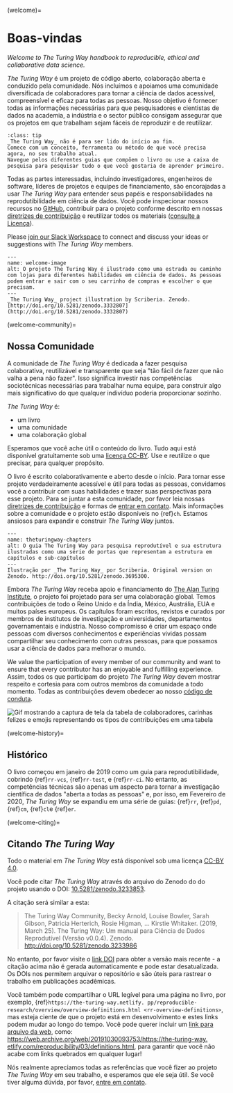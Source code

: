 (welcome)=
# Boas-vindas

*Welcome to The Turing Way handbook to reproducible, ethical and collaborative data science.*

_The Turing Way_ é um projeto de código aberto, colaboração aberta e conduzido pela comunidade. Nós incluímos e apoiamos uma comunidade diversificada de colaboradores para tornar a ciência de dados acessível, compreensível e eficaz para todas as pessoas. Nosso objetivo é fornecer todas as informações necessárias para que pesquisadores e cientistas de dados na academia, a indústria e o sector público consigam assegurar que os projetos em que trabalham sejam fáceis de reproduzir e de reutilizar.

```{admonition} Top Tip
:class: tip
_The Turing Way_ não é para ser lido do início ao fim.
Comece com um conceito, ferramenta ou método de que você precisa agora, no seu trabalho atual.
Navegue pelos diferentes guias que compõem o livro ou use a caixa de pesquisa para pesquisar tudo o que você gostaria de aprender primeiro.
```

Todas as partes interessadas, incluindo investigadores, engenheiros de software, líderes de projetos e equipes de financiamento, são encorajadas a usar _The Turing Way_ para entender seus papéis e responsabilidades na reprodutibilidade em ciência de dados. Você pode inspecionar nossos recursos no [GitHub](https://github.com/alan-turing-institute/the-turing-way), contribuir para o projeto conforme descrito em nossas [diretrizes de contribuição](https://github.com/alan-turing-institute/the-turing-way/blob/main/CONTRIBUTING.md) e reutilizar todos os materiais ([consulte a Licença](https://github.com/alan-turing-institute/the-turing-way/blob/main/LICENSE.md)).

Please [join our Slack Workspace](https://join.slack.com/t/theturingway/shared_invite/zt-fn608gvb-h_ZSpoA29cCdUwR~TIqpBw) to connect and discuss your ideas or suggestions with *The Turing Way* members.

```{figure} figures/theturingway-pathway.*
---
name: welcome-image
alt: O projeto The Turing Way é ilustrado como uma estrada ou caminho com lojas para diferentes habilidades em ciência de dados. As pessoas podem entrar e sair com o seu carrinho de compras e escolher o que precisam.
---
_The Turing Way_ project illustration by Scriberia. Zenodo. [http://doi.org/10.5281/zenodo.3332807](http://doi.org/10.5281/zenodo.3332807)
```

(welcome-community)=
## Nossa Comunidade

A comunidade de _The Turing Way_ é dedicada a fazer pesquisa colaborativa, reutilizável e transparente que seja "tão fácil de fazer que não valha a pena não fazer". Isso significa investir nas competências sociotécnicas necessárias para trabalhar numa equipe, para construir algo mais significativo do que qualquer indivíduo poderia proporcionar sozinho.

_The Turing Way_ é:

* um livro
* uma comunidade
* uma colaboração global

Esperamos que você ache útil o conteúdo do livro. Tudo aqui está disponível gratuitamente sob uma [licença CC-BY](https://github.com/alan-turing-institute/the-turing-way/blob/main/LICENSE.md). Use e reutilize o que precisar, para qualquer propósito.

O livro é escrito colaborativamente e aberto desde o início. Para tornar esse projeto verdadeiramente acessível e útil para todas as pessoas, convidamos você a contribuir com suas habilidades e trazer suas perspectivas para esse projeto. Para se juntar a esta comunidade, por favor leia nossas [diretrizes de contribuição](https://github.com/alan-turing-institute/the-turing-way/blob/main/CONTRIBUTING.md) e formas de [entrar em contato](https://github.com/alan-turing-institute/the-turing-way#get-in-touch). Mais informações sobre a comunidade e o projeto estão disponíveis no {ref}`ch`. Estamos ansiosos para expandir e construir _The Turing Way_ juntos.

```{figure} figures/theturingway-chapters.jpg
---
name: theturingway-chapters
alt: O guia The Turing Way para pesquisa reprodutível e sua estrutura ilustradas como uma série de portas que representam a estrutura em capítulos e sub-capítulos 
---
Ilustração por _The Turing Way_ por Scriberia. Original version on Zenodo. http://doi.org/10.5281/zenodo.3695300.
```

Embora _The Turing Way_ receba apoio e financiamento do [The Alan Turing Institute](https://www.turing.ac.uk/), o projeto foi projetado para ser uma colaboração global. Temos contribuições de todo o Reino Unido e da Índia, México, Austrália, EUA e muitos países europeus. Os capítulos foram escritos, revistos e curados por membros de institutos de investigação e universidades, departamentos governamentais e indústria. Nosso compromisso é criar um espaço onde pessoas com diversos conhecimentos e experiências vividas possam compartilhar seu conhecimento com outras pessoas, para que possamos usar a ciência de dados para melhorar o mundo.

We value the participation of every member of our community and want to ensure that every contributor has an enjoyable and fulfilling experience. Assim, todos os que participam do projeto _The Turing Way_ devem mostrar respeito e cortesia para com outros membros da comunidade a todo momento. Todas as contribuições devem obedecer ao nosso [código de conduta](https://github.com/alan-turing-institute/the-turing-way/blob/main/CODE_OF_CONDUCT.md).

![Gif mostrando a captura de tela da tabela de colaboradores, carinhas felizes e emojis representando os tipos de contribuições em uma tabela](https://media.giphy.com/media/gKIUisnjpj2PS75nOJ/giphy.gif)

(welcome-history)=
## Histórico

O livro começou em janeiro de 2019 como um guia para reprodutibilidade, cobrindo {ref}`rr-vcs`, {ref}`rr-test`, e {ref}`rr-ci`. No entanto, as competências técnicas são apenas um aspecto para tornar a investigação científica de dados "aberta a todas as pessoas" e, por isso, em Fevereiro de 2020, _The Turing Way_ se expandiu em uma série de guias: {ref}`rr`, {ref}`pd`, {ref}`cm`, {ref}`cl`e {ref}`er`.

(welcome-citing)=
## Citando _The Turing Way_

Todo o material em _The Turing Way_ está disponível sob uma licença [CC-BY 4.0](https://github.com/alan-turing-institute/the-turing-way/blob/main/LICENSE.md).

Você pode citar _The Turing Way_ através do arquivo do Zenodo do do projeto usando o DOI: [10.5281/zenodo.3233853](https://doi.org/10.5281/zenodo.3233853).

A citação será similar a esta:

> The Turing Way Community, Becky Arnold, Louise Bowler, Sarah Gibson, Patricia Herterich, Rosie Higman, … Kirstie Whitaker. (2019, March 25). The Turing Way: Um manual para Ciência de Dados Reprodutível (Versão v0.0.4). Zenodo. http://doi.org/10.5281/zenodo.3233986

No entanto, por favor visite o [link DOI](https://doi.org/10.5281/zenodo.3233853) para obter a versão mais recente - a citação acima não é gerada automaticamente e pode estar desatualizada. Os DOIs nos permitem arquivar o repositório e são úteis para rastrear o trabalho em publicações acadêmicas.

Você também pode compartilhar o URL legível para uma página no livro, por exemplo, {ref}`https://the-turing-way.netlify. pp/reproducible-research/overview/overview-definitions.html <rr-overview-definitions>`, mas esteja ciente de que o projeto está em desenvolvimento e estes links podem mudar ao longo do tempo. Você pode querer incluir um [link para arquivo da web](http://web.archive.org), como: [https://web.archive.org/web/20191030093753/https://the-turing-way. etlify.com/reproducibility/03/definitions.html](https://web.archive.org/web/20191030093753/https://the-turing-way.netlify.com/reproducibility/03/definitions.html), para garantir que você não acabe com links quebrados em qualquer lugar!

Nós realmente apreciamos todas as referências que você fizer ao projeto _The Turing Way_ em seu trabalho, e esperamos que ele seja útil. Se você tiver alguma dúvida, por favor, [entre em contato](https://github.com/alan-turing-institute/the-turing-way#get-in-touch).
